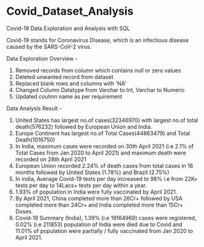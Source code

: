 # Covid_Dataset_Analysis

Covid-19 Data Exploration and Analysis with SQL

Covid-19 stands for Coronavirus Disease, which is an infectious disease caused by the SARS-CoV-2 virus.

Data Exploration Overview -

1. Removed records from column which contains null or zero values
2. Deleted unwanted record from dataset
3. Replaced blank rows and columns with 'NA'
4. Changed Column Datatype from Varchar to Int, Varchar to Numeric
5. Updated coulmn name as per requirement

Data Analysis Result -

1. United States has largest no.of cases(32346970) with largest no.of total death(576232) followed by European Union and India.
2. Europe Continent has largest no.of Total Cases(44863479) and Total Death(1016750)
3. In India, maximum cases were recorded on 30th April 2021 (i.e 2.1% of Total Cases from Jan 2020 to April 2021) and maximum death were recorded on 28th April 2021
4. European Union recorded 2.24% of death cases from total cases in 16 months followed by United States (1.78%) and Brazil (2.75%)
5. In india, Average Covid-19 tests per day increased to 98% i.e from 22K+ tests per day to 14Lacs+ tests per day within a year.
6. 1.93% of population in India were fully vaccinated by April 2021.
7. By April 2021, China completed more than 26Cr+ followed by USA completed more than 24Cr+ and India completed more than 15Cr+ Doses.
8. Covid-19 Summary (India), 1.39% (i.e 19164969) cases were registered, 0.02% (i.e 211853) population of India were died due to Covid and 11.01% of population were partially / fully vaccinated from Jan 2020 to April 2021.

